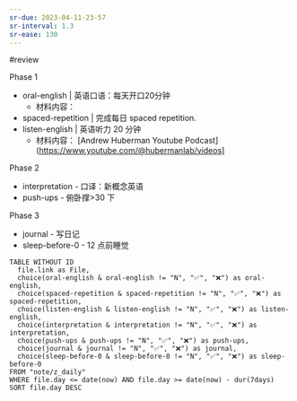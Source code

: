 ```yaml
---
sr-due: 2023-04-11-23-57
sr-interval: 1.3
sr-ease: 130
---
```


#review 

Phase 1
- oral-english | 英语口语：每天开口20分钟 
	- 材料内容：
- spaced-repetition | 完成每日 spaced repetition. 
- listen-english | 英语听力 20 分钟
	- 材料内容： [Andrew Huberman Youtube Podcast](https://www.youtube.com/@hubermanlab/videos]

Phase 2
- interpretation - 口译：新概念英语
- push-ups - 俯卧撑>30 下

Phase 3
- journal - 写日记
- sleep-before-0 - 12 点前睡觉


```dataview
TABLE WITHOUT ID
  file.link as File,
  choice(oral-english & oral-english != "N", "✅", "❌") as oral-english,
  choice(spaced-repetition & spaced-repetition != "N", "✅", "❌") as spaced-repetition,
  choice(listen-english & listen-english != "N", "✅", "❌") as listen-english,
  choice(interpretation & interpretation != "N", "✅", "❌") as interpretation,
  choice(push-ups & push-ups != "N", "✅", "❌") as push-ups,
  choice(journal & journal != "N", "✅", "❌") as journal,
  choice(sleep-before-0 & sleep-before-0 != "N", "✅", "❌") as sleep-before-0
FROM "note/z_daily"
WHERE file.day <= date(now) AND file.day >= date(now) - dur(7days)
SORT file.day DESC
```







